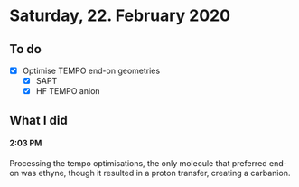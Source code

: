 # Saturday, 22. February 2020

## To do

* [x] Optimise TEMPO end-on geometries
  * [x] SAPT
  * [x] HF TEMPO anion

## What I did

#### 2:03 PM

Processing the tempo optimisations, the only molecule that preferred end-on was ethyne, though it resulted in a proton transfer, creating a carbanion.

